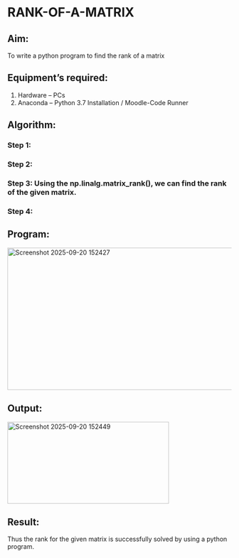 # RANK-OF-A-MATRIX
## Aim:
To write a python program to find the rank of a matrix
## Equipment’s required:
1. 	Hardware – PCs
2. 	Anaconda – Python 3.7 Installation / Moodle-Code Runner
## Algorithm:
### Step 1: 
### Step 2: 
### Step 3: Using the np.linalg.matrix_rank(), we can find the rank of the given matrix.
### Step 4: 
## Program:
<img width="854" height="320" alt="Screenshot 2025-09-20 152427" src="https://github.com/user-attachments/assets/607b3b01-8638-4367-a207-6519d8997487" />

## Output:
<img width="363" height="184" alt="Screenshot 2025-09-20 152449" src="https://github.com/user-attachments/assets/f72f85da-9a8e-49ff-b4d4-029a2ed3ebef" />

## Result:
Thus the rank for the given matrix is successfully solved by  using a python program.

